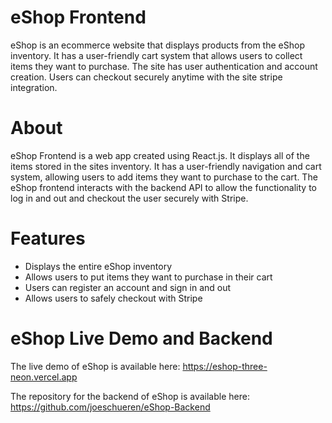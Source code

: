 # eShop Frontend

eShop is an ecommerce website that displays products from the eShop inventory. It has a user-friendly cart system that allows users to collect items they want to purchase. The site has user authentication and account creation. Users can checkout securely anytime with the site stripe integration.

# About

eShop Frontend is a web app created using React.js. It displays all of the items stored in the sites inventory. It has a user-friendly navigation and cart system, allowing users to add items they want to purchase to the cart. The eShop frontend interacts with the backend API to allow the functionality to log in and out and checkout the user securely with Stripe.

# Features

- Displays the entire eShop inventory
- Allows users to put items they want to purchase in their cart
- Users can register an account and sign in and out
- Allows users to safely checkout with Stripe

# eShop Live Demo and Backend

The live demo of eShop is available here: https://eshop-three-neon.vercel.app

The repository for the backend of eShop is available here: https://github.com/joeschueren/eShop-Backend